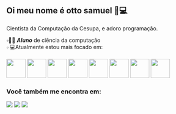 <h2 color:blue;>Oi meu nome é <span>otto samuel</span> 👋💻</h2>
Cientista da Computação da Cesupa, e adoro programação.

▫️🧑‍💻 ***Aluno*** de ciência da computação
<br>
▫️ 💻Atualmente estou mais focado em:<br><br> 
<img width= '50' height='50' src="https://cdn.jsdelivr.net/gh/devicons/devicon/icons/c/c-original.svg" />
<img width= '50' height='50' src="https://cdn.jsdelivr.net/gh/devicons/devicon/icons/cplusplus/cplusplus-original.svg" />
<img width= '50' height='50' src="https://cdn.jsdelivr.net/gh/devicons/devicon/icons/csharp/csharp-original.svg" />
<img width= '50' height='50' src="https://cdn.jsdelivr.net/gh/devicons/devicon/icons/python/python-original.svg" />
<img width= '50' height='50' src="https://cdn.jsdelivr.net/gh/devicons/devicon/icons/arduino/arduino-original-wordmark.svg" />
<img width= '50' height='50' src="https://cdn.jsdelivr.net/gh/devicons/devicon/icons/javascript/javascript-original.svg" />
<img width= '50' height='50' src="https://cdn.jsdelivr.net/gh/devicons/devicon/icons/nodejs/nodejs-original.svg" />
<img width= '50' height='50' src="https://cdn.jsdelivr.net/gh/devicons/devicon/icons/unity/unity-original.svg" />

### Você também me encontra em:

<a href="https://www.linkedin.com/in/otto-samuel-597826187/"><img src="https://img.shields.io/badge/linkedin-%230077B5.svg?style=for-the-badge&logo=linkedin&logoColor=white"></a>
<a href=""><img src="https://img.shields.io/badge/Discord-%235865F2.svg?style=for-the-badge&logo=discord&logoColor=white"></a>
<a href="https://www.instagram.com/otto.samuel.3762/"><img src="https://img.shields.io/badge/Instagram-%23E4405F.svg?style=for-the-badge&logo=Instagram&logoColor=white"></a>
<!--<a href="https://www.facebook.com/otto.samuel.3762/"><img src="https://img.shields.io/badge/Facebook-%231877F2.svg?style=for-the-badge&logo=Facebook&logoColor=white"></a>-->
 

